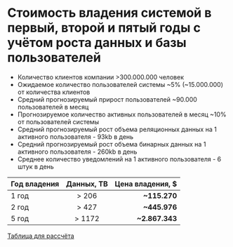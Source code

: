 # Стоимость владения системой в первый, второй и пятый годы с учётом роста данных и базы пользователей

- Количество клиентов компании >300.000.000 человек
- Ожидаемое количество пользователей системы ~5% (~15.000.000) от количества клиентов
- Средний прогнозируемый прирост пользователей  ~90.000 пользователей в месяц
- Прогнозируемое количество активных пользователей в месяц ~10% от пользователей системы 
- Средний прогнозируемый рост объема реляционных данных на 1 активного пользователя - 93kb в день
- Средний прогнозируемый рост объема бинарных данных на 1 активного пользователя - 260kb в день
- Среднее количество уведомлений на 1 активного пользователя - 6 штук в день

Год владения  | Данных, TB  | Цена владения, $
:------------ | :----------: | ---------------:
1 год         | > 206          | **~115.270**
2 год         | > 427          | **~445.976**
5 год         | > 1172       | **~2.867.343**

[Таблица для рассчёта](https://docs.google.com/spreadsheets/d/1qHwNTg-ohS52hOGcRv3QSxIfO4NtwFtkI5izN2HFBlE/edit?usp=sharing)
